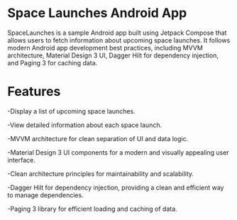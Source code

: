 # Space Launches Android App
SpaceLaunches is a sample Android app built using Jetpack Compose that allows users to fetch information about upcoming space launches. It follows modern Android app development best practices, including MVVM architecture, Material Design 3 UI, Dagger Hilt for dependency injection, and Paging 3 for caching data.

# Features
-Display a list of upcoming space launches.


-View detailed information about each space launch.


-MVVM architecture for clean separation of UI and data logic.


-Material Design 3 UI components for a modern and visually appealing user interface.


-Clean architecture principles for maintainability and scalability.


-Dagger Hilt for dependency injection, providing a clean and efficient way to manage dependencies.


-Paging 3 library for efficient loading and caching of data.
